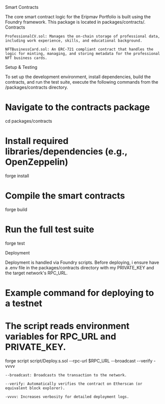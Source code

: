 Smart Contracts

The core smart contract logic for the Eripmav Portfolio is built using the Foundry framework. This package is located in packages/contracts/.
Contracts

    ProfessionalCV.sol: Manages the on-chain storage of professional data, including work experience, skills, and educational background.

    NFTBusinessCard.sol: An ERC-721 compliant contract that handles the logic for minting, managing, and storing metadata for the professional NFT business cards.

Setup & Testing

To set up the development environment, install dependencies, build the contracts, and run the test suite, execute the following commands from the /packages/contracts directory.

    
# Navigate to the contracts package
cd packages/contracts

# Install required libraries/dependencies (e.g., OpenZeppelin)
forge install

# Compile the smart contracts
forge build

# Run the full test suite
forge test

  

Deployment

Deployment is handled via Foundry scripts. Before deploying, i ensure have a .env file in the packages/contracts directory with my PRIVATE_KEY and the target network's RPC_URL.

    
# Example command for deploying to a testnet
# The script reads environment variables for RPC_URL and PRIVATE_KEY.
forge script script/Deploy.s.sol --rpc-url $RPC_URL --broadcast --verify -vvvv

  

    --broadcast: Broadcasts the transaction to the network.

    --verify: Automatically verifies the contract on Etherscan (or equivalent block explorer).

    -vvvv: Increases verbosity for detailed deployment logs.
